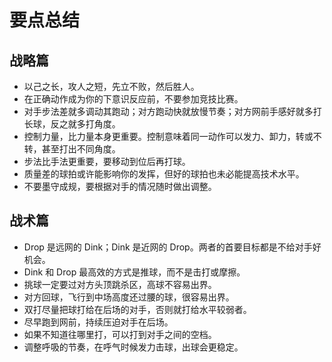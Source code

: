 # 要点总结

## 战略篇

* 以己之长，攻人之短，先立不败，然后胜人。
* 在正确动作成为你的下意识反应前，不要参加竞技比赛。
* 对手步法差就多调动其跑动；对方跑动快就放慢节奏；对方网前手感好就多打长球，反之就多打角度。
* 控制力量，比力量本身更重要。控制意味着同一动作可以发力、卸力，转或不转，甚至打出不同角度。
* 步法比手法更重要，要移动到位后再打球。
* 质量差的球拍或许能影响你的发挥，但好的球拍也未必能提高技术水平。
* 不要墨守成规，要根据对手的情况随时做出调整。

## 战术篇

* Drop 是远网的 Dink；Dink 是近网的 Drop。两者的首要目标都是不给对手好机会。
* Dink 和 Drop 最高效的方式是推球，而不是击打或摩擦。
* 挑球一定要过对方头顶跳杀区，高球不容易出界。
* 对方回球，飞行到中场高度还过腰的球，很容易出界。
* 双打尽量把球打给在后场的对手，否则就打给水平较弱者。
* 尽早跑到网前，持续压迫对手在后场。
* 如果不知道往哪里打，可以打到对手之间的空档。
* 调整呼吸的节奏，在呼气时候发力击球，出球会更稳定。

